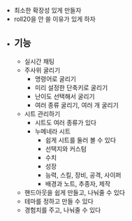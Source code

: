 - 최소한 확장성 있게 만들자
- roll20을 안 쓸 이유가 있게 하자
- ## 기능
	- 실시간 채팅
	- 주사위 굴리기
		- 명령어로 굴리기
		- 미리 설정한 단축키로 굴리기
		- 난이도 선택해서 굴리기
		- 여러 종류 굴리기, 여러 개 굴리기
	- 시트 관리하기
		- 시트도 여러 종류가 있다
		- 누메네라 시트
			- 쉽게 시트를 둘러 볼 수 있다
			- 선택지와 커스텀
			- 수치
			- 성장
			- 능력, 스킬, 장비, 공격, 사이퍼
			- 배경과 노트, 추종자, 제작
	- 핸드아웃을 쉽게 만들고, 나눠줄 수 있다
	- 테마를 정하고 만들 수 있다
	- 경험치를 주고, 나눠줄 수 있다
